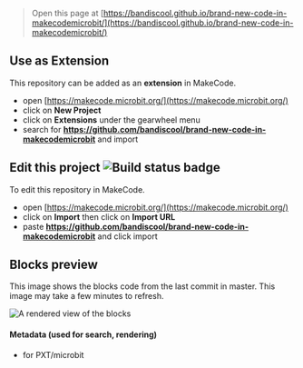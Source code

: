 
> Open this page at [https://bandiscool.github.io/brand-new-code-in-makecodemicrobit/](https://bandiscool.github.io/brand-new-code-in-makecodemicrobit/)

## Use as Extension

This repository can be added as an **extension** in MakeCode.

* open [https://makecode.microbit.org/](https://makecode.microbit.org/)
* click on **New Project**
* click on **Extensions** under the gearwheel menu
* search for **https://github.com/bandiscool/brand-new-code-in-makecodemicrobit** and import

## Edit this project ![Build status badge](https://github.com/bandiscool/brand-new-code-in-makecodemicrobit/workflows/MakeCode/badge.svg)

To edit this repository in MakeCode.

* open [https://makecode.microbit.org/](https://makecode.microbit.org/)
* click on **Import** then click on **Import URL**
* paste **https://github.com/bandiscool/brand-new-code-in-makecodemicrobit** and click import

## Blocks preview

This image shows the blocks code from the last commit in master.
This image may take a few minutes to refresh.

![A rendered view of the blocks](https://github.com/bandiscool/brand-new-code-in-makecodemicrobit/raw/master/.github/makecode/blocks.png)

#### Metadata (used for search, rendering)

* for PXT/microbit
<script src="https://makecode.com/gh-pages-embed.js"></script><script>makeCodeRender("{{ site.makecode.home_url }}", "{{ site.github.owner_name }}/{{ site.github.repository_name }}");</script>
